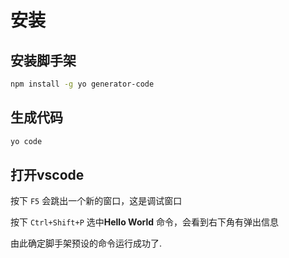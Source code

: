 # 安装

## 安装脚手架

```sh
npm install -g yo generator-code
```

## 生成代码

```sh
yo code
```

## 打开vscode

按下 `F5` 会跳出一个新的窗口，这是调试窗口

按下 `Ctrl+Shift+P` 选中**Hello World** 命令，会看到右下角有弹出信息

由此确定脚手架预设的命令运行成功了.